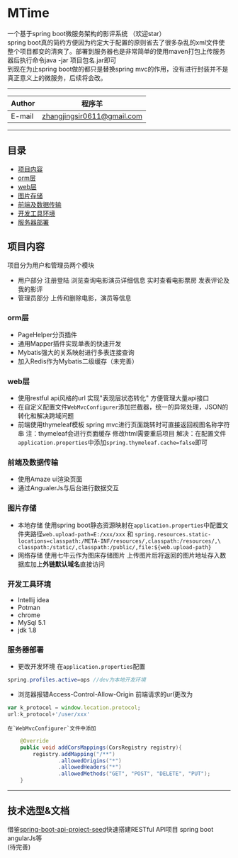 ﻿# MTime
一个基于spring boot微服务架构的影评系统 （欢迎star）<br>
spring boot真的简约方便因为约定大于配置的原则省去了很多杂乱的xml文件使整个项目都变的清爽了。部署到服务器也是非常简单的使用maven打包上传服务器后执行命令java -jar 项目包名.jar即可<br>
到现在为止spring boot做的都只是替换spring mvc的作用，没有进行封装并不是真正意义上的微服务，后续将会改。

---

|Author|程序羊|
|---|---
|E-mail|zhangjingsir0611@gmail.com

----------
## 目录
* [项目内容](#项目内容)
* [orm层](#orm层)
* [web层](#web层)
* [图片存储](#图片存储)
* [前端及数据传输](#前端及数据传输)
* [开发工具环境](#开发工具环境)
* [服务器部署](#服务器部署)

## 项目内容
项目分为用户和管理员两个模块<br>

 - 用户部分
 注册登陆
 浏览查询电影演员详细信息
 实时查看电影票房
 发表评论及我的影评
 - 管理员部分
 上传和删除电影，演员等信息

### orm层

 - PageHelper分页插件
 - 通用Mapper插件实现单表的快速开发
 - Mybatis强大的关系映射进行多表连接查询
 - 加入Redis作为Mybatis二级缓存（未完善）

### web层

 - 使用restful api风格的url 实现"表现层状态转化" 方便管理大量api接口 
 - 在自定义配置文件`WebMvcConfigurer`添加拦截器，统一的异常处理，JSON的转化和解决跨域问题 
 - 前端使用thymeleaf模板 spring mvc进行页面跳转时可直接返回视图名称字符串
 注：thymeleaf会进行页面缓存 修改html需要重启项目 
 解决：在配置文件`application.properties`中添加`spring.thymeleaf.cache=false`即可

### 前端及数据传输

 - 使用Amaze ui渲染页面
 - 通过AngualerJs与后台进行数据交互

### 图片存储

 - 本地存储 
     使用spring boot静态资源映射在`application.properties`中配置文件夹路径`web.upload-path=E:/xxx/xxx` 和 `spring.resources.static-locations=classpath:/META-INF/resources/,classpath:/resources/,\
  classpath:/static/,classpath:/public/,file:${web.upload-path}`
 - 网络存储 
    使用七牛云作为图床存储图片 上传图片后将返回的图片地址存入数据库加上**外链默认域名**直接访问

### 开发工具环境

 - Intellij idea
 - Potman
 - chrome
 - MySql 5.1
 - jdk 1.8

### 服务器部署

 - 更改开发环境 在`application.properties`配置
``` java
spring.profiles.active=ops //dev为本地开发环境
```
 - 浏览器报错Access-Control-Allow-Origin
    前端请求的url更改为
```js
var k_protocol = window.location.protocol;
url:k_protocol+'/user/xxx'
```
    在`WebMvcConfigurer`文件中添加
```java
    @Override
    public void addCorsMappings(CorsRegistry registry){
        registry.addMapping("/**")
                .allowedOrigins("*")
                .allowedHeaders("*")
                .allowedMethods("GET", "POST", "DELETE", "PUT");
    }
```


----------
## 技术选型&文档
借鉴[spring-boot-api-project-seed](https://github.com/lihengming/spring-boot-api-project-seed)快速搭建RESTful API项目
spring boot<br>
angularJs等<br>
(待完善)
